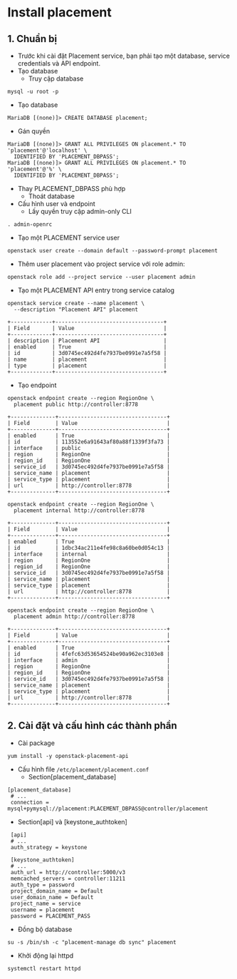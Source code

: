 # Install placement # 
## 1. Chuẩn bị ## 
- Trước khi cài đặt Placement service, bạn phải tạo một database, service credentials và API endpoint.
- Tạo database 
   - Truy cập database 
```
mysql -u root -p
```
  - Tạo database 
```
MariaDB [(none)]> CREATE DATABASE placement;
```
  - Gán quyền 
```
MariaDB [(none)]> GRANT ALL PRIVILEGES ON placement.* TO 'placement'@'localhost' \
  IDENTIFIED BY 'PLACEMENT_DBPASS';
MariaDB [(none)]> GRANT ALL PRIVILEGES ON placement.* TO 'placement'@'%' \
  IDENTIFIED BY 'PLACEMENT_DBPASS';
```
- Thay PLACEMENT_DBPASS phù hợp 
   - Thoát database 
- Cấu hình user và endpoint 
   - Lấy quyền truy cập admin-only CLI 
```
. admin-openrc
```
   - Tạo một PLACEMENT service user 
```
openstack user create --domain default --password-prompt placement
```
   - Thêm user placement vào project service với role admin:
```
openstack role add --project service --user placement admin
```
   - Tạo một PLACEMENT API entry trong service catalog
```
openstack service create --name placement \
  --description "Placement API" placement
  
+-------------+----------------------------------+
| Field       | Value                            |
+-------------+----------------------------------+
| description | Placement API                    |
| enabled     | True                             |
| id          | 3d0745ec492d4fe7937be0991e7a5f58 |
| name        | placement                        |
| type        | placement                        |
+-------------+----------------------------------+
```
   - Tạo endpoint 
```
openstack endpoint create --region RegionOne \
  placement public http://controller:8778
  
+--------------+----------------------------------+
| Field        | Value                            |
+--------------+----------------------------------+
| enabled      | True                             |
| id           | 113552e6a91643af80a88f1339f3fa73 |
| interface    | public                           |
| region       | RegionOne                        |
| region_id    | RegionOne                        |
| service_id   | 3d0745ec492d4fe7937be0991e7a5f58 |
| service_name | placement                        |
| service_type | placement                        |
| url          | http://controller:8778           |
+--------------+----------------------------------+

openstack endpoint create --region RegionOne \
  placement internal http://controller:8778
  
+--------------+----------------------------------+
| Field        | Value                            |
+--------------+----------------------------------+
| enabled      | True                             |
| id           | 1dbc34ac211e4fe98c8a60be0d054c13 |
| interface    | internal                         |
| region       | RegionOne                        |
| region_id    | RegionOne                        |
| service_id   | 3d0745ec492d4fe7937be0991e7a5f58 |
| service_name | placement                        |
| service_type | placement                        |
| url          | http://controller:8778           |
+--------------+----------------------------------+

openstack endpoint create --region RegionOne \
  placement admin http://controller:8778
  
+--------------+----------------------------------+
| Field        | Value                            |
+--------------+----------------------------------+
| enabled      | True                             |
| id           | 4fefc63d53654524be90a962ec3103e8 |
| interface    | admin                            |
| region       | RegionOne                        |
| region_id    | RegionOne                        |
| service_id   | 3d0745ec492d4fe7937be0991e7a5f58 |
| service_name | placement                        |
| service_type | placement                        |
| url          | http://controller:8778           |
+--------------+----------------------------------+
```

## 2. Cài đặt và cấu hình các thành phần 
- Cài package 
```
yum install -y openstack-placement-api
```
- Cấu hình file `/etc/placement/placement.conf` 
   - Section[placement_database]
```
[placement_database]
 # ...
 connection = mysql+pymysql://placement:PLACEMENT_DBPASS@controller/placement
```
   - Section[api] và [keystone_authtoken]
```
 [api]
 # ...
 auth_strategy = keystone

 [keystone_authtoken]
 # ...
 auth_url = http://controller:5000/v3
 memcached_servers = controller:11211
 auth_type = password
 project_domain_name = Default
 user_domain_name = Default
 project_name = service
 username = placement
 password = PLACEMENT_PASS
```
- Đồng bộ database 
```
su -s /bin/sh -c "placement-manage db sync" placement
```
- Khởi động lại httpd 
```
systemctl restart httpd
```






